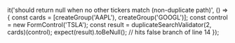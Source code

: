 it('should return null when no other tickers match (non-duplicate path)', () => {
  const cards = [createGroup('AAPL'), createGroup('GOOGL')];
  const control = new FormControl('TSLA');
  const result = duplicateSearchValidator(2, cards)(control);
  expect(result).toBeNull(); // hits false branch of line 14
});